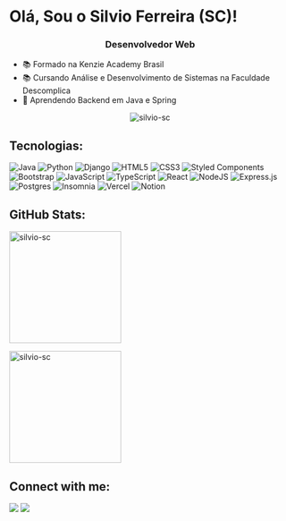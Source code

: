 # Olá, Sou o Silvio Ferreira (SC)!
<h3 align="center">Desenvolvedor Web</h3>

-  📚 Formado na Kenzie Academy Brasil 
-  📚 Cursando Análise e Desenvolvimento de Sistemas na Faculdade Descomplica
-  🌱 Aprendendo Backend em Java e Spring

<p align="center"> <img src="https://komarev.com/ghpvc/?username=silvio-sc&label=Profile%20views&color=0e75b6&style=flat" alt="silvio-sc" /> </p>

##  Tecnologias:

![Java](https://img.shields.io/badge/java-%23ED8B00.svg?style=for-the-badge&logo=java&logoColor=white)
![Python](https://img.shields.io/badge/python-3670A0?style=for-the-badge&logo=python&logoColor=ffdd54)
![Django](https://img.shields.io/badge/django-%23092E20.svg?style=for-the-badge&logo=django&logoColor=white)
![HTML5](https://img.shields.io/badge/html5-%23E34F26.svg?style=for-the-badge&logo=html5&logoColor=white)
![CSS3](https://img.shields.io/badge/css3-%231572B6.svg?style=for-the-badge&logo=css3&logoColor=white) 
![Styled Components](https://img.shields.io/badge/styled--components-DB7093?style=for-the-badge&logo=styled-components&logoColor=white)
![Bootstrap](https://img.shields.io/badge/bootstrap-%23563D7C.svg?style=for-the-badge&logo=bootstrap&logoColor=white) 
![JavaScript](https://img.shields.io/badge/javascript-%23323330.svg?style=for-the-badge&logo=javascript&logoColor=%23F7DF1E)
![TypeScript](https://img.shields.io/badge/typescript-%23007ACC.svg?style=for-the-badge&logo=typescript&logoColor=white)
![React](https://img.shields.io/badge/react-%2320232a.svg?style=for-the-badge&logo=react&logoColor=%2361DAFB)
![NodeJS](https://img.shields.io/badge/node.js-6DA55F?style=for-the-badge&logo=node.js&logoColor=white) 
![Express.js](https://img.shields.io/badge/express.js-%23404d59.svg?style=for-the-badge&logo=express&logoColor=%2361DAFB)
![Postgres](https://img.shields.io/badge/postgres-%23316192.svg?style=for-the-badge&logo=postgresql&logoColor=white) 
![Insomnia](https://img.shields.io/badge/Insomnia-black?style=for-the-badge&logo=insomnia&logoColor=5849BE)
![Vercel](https://img.shields.io/badge/vercel-%23000000.svg?style=for-the-badge&logo=vercel&logoColor=white)
![Notion](https://img.shields.io/badge/Notion-%23000000.svg?style=for-the-badge&logo=notion&logoColor=white)

<!-- ![Spring](https://img.shields.io/badge/spring-%236DB33F.svg?style=for-the-badge&logo=spring&logoColor=white) -->
<!-- ![Next JS](https://img.shields.io/badge/Next-black?style=for-the-badge&logo=next.js&logoColor=white)  -->
<!-- ![Vue.js](https://img.shields.io/badge/vuejs-%2335495e.svg?style=for-the-badge&logo=vuedotjs&logoColor=%234FC08D) -->
<!-- ![NestJS](https://img.shields.io/badge/nestjs-%23E0234E.svg?style=for-the-badge&logo=nestjs&logoColor=white) -->
<!-- ![SQLite](https://img.shields.io/badge/sqlite-%2307405e.svg?style=for-the-badge&logo=sqlite&logoColor=white) -->
<!-- ![MongoDB](https://img.shields.io/badge/MongoDB-%234ea94b.svg?style=for-the-badge&logo=mongodb&logoColor=white) -->
<!-- ![AWS](https://img.shields.io/badge/AWS-%23FF9900.svg?style=for-the-badge&logo=amazon-aws&logoColor=white) -->
<!-- ![Docker](https://img.shields.io/badge/docker-%230db7ed.svg?style=for-the-badge&logo=docker&logoColor=white) -->
<!-- ![Swagger](https://img.shields.io/badge/-Swagger-%23Clojure?style=for-the-badge&logo=swagger&logoColor=white)  -->

## GitHub Stats:
<p><img align="center" src="https://github-readme-stats.vercel.app/api/top-langs?username=silvio-sc&show_icons=true&locale=en&layout=compact&theme=calm&&langs_count=8" alt="silvio-sc" height="200" /></p>

<p><img align="center" src="https://github-readme-streak-stats.herokuapp.com/?user=silvio-sc&theme=calm" alt="silvio-sc" height="200" /></p>

## Connect with me:

<p align="left">
  <a href="https://instagram.com/silvio.ferreira.sc" target="_blank"><img src="https://img.shields.io/badge/-Instagram-%23E4405F?style=for-the-badge&logo=instagram&logoColor=white" target="_blank"></a>
  <a href="https://www.linkedin.com/in/silvio-f-s/" target="_blank"><img src="https://img.shields.io/badge/-LinkedIn-%230077B5?style=for-the-badge&logo=linkedin&logoColor=white" target="_blank"></a>
</p>

<!-- Proudly created with GPRM ( https://gprm.itsvg.in ) -->
